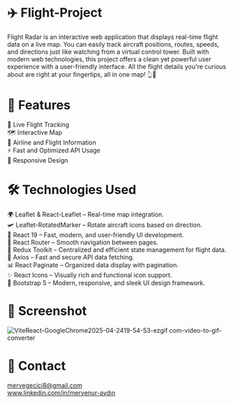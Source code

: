 # ✈️ Flight-Project
Flight Radar is an interactive web application that displays real-time flight data on a live map. You can easily track aircraft positions, routes, speeds, and directions just like watching from a virtual control tower. Built with modern web technologies, this project offers a clean yet powerful user experience with a user-friendly interface. All the flight details you're curious about are right at your fingertips, all in one map! 👆📡

# 🚀 Features
🛫 Live Flight Tracking  <br/>
🗺️ Interactive Map  <br/>
📍 Airline and Flight Information  <br/>
⚡ Fast and Optimized API Usage  <br/>
📱 Responsive Design

# 🛠️ Technologies Used
🌍 Leaflet & React-Leaflet – Real-time map integration.  <br/>
🛩️ Leaflet-RotatedMarker – Rotate aircraft icons based on direction.  <br/>
🚀 React 19 – Fast, modern, and user-friendly UI development.  <br/>
🧭 React Router – Smooth navigation between pages.  <br/>
🧠 Redux Toolkit – Centralized and efficient state management for flight data.  <br/>
🔗 Axios – Fast and secure API data fetching.  <br/>
📊 React Paginate – Organized data display with pagination.  <br/>
✨ React Icons – Visually rich and functional icon support.  <br/>
🎨 Bootstrap 5 – Modern, responsive, and sleek UI design framework.  <br/>

# 📸 Screenshot

![ViteReact-GoogleChrome2025-04-2419-54-53-ezgif com-video-to-gif-converter](https://github.com/user-attachments/assets/be783990-3c2c-457f-869e-dd4cdab17cba)


# 📧 Contact 
mervegecici8@gmail.com  <br/>
www.linkedin.com/in/mervenur-aydın
